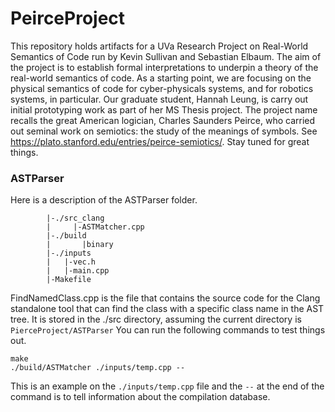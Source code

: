 # PeirceProject
This repository holds artifacts for a UVa Research Project on Real-World Semantics of Code run by Kevin Sullivan and 
Sebastian Elbaum. The aim of the project is to establish formal interpretations to underpin a theory of the real-world semantics of code. As a starting point, we are focusing on the physical semantics of code for cyber-physicals systems, and for robotics systems, in particular. Our graduate student, Hannah Leung, is carry out initial prototyping work as part of her MS Thesis project. The project name recalls the great American logician, Charles Saunders Peirce, who carried out seminal work on semiotics: the study of the meanings of symbols.  See https://plato.stanford.edu/entries/peirce-semiotics/. Stay tuned for great things.

### ASTParser
Here is a description of the ASTParser folder.
```path/to/ASTParser
		|-./src_clang
		|     |-ASTMatcher.cpp
		|-./build
		|       |binary
		|-./inputs
		|	|-vec.h
		|	|-main.cpp
		|-Makefile
```
FindNamedClass.cpp is the file that contains the source code for the Clang standalone tool that can find the class with a specific class name in the AST tree. It is stored in the ./src directory, assuming the current directory is `PierceProject/ASTParser` You can run the following commands to test things out.
```
make
./build/ASTMatcher ./inputs/temp.cpp --

```
This is an example on the `./inputs/temp.cpp` file and the `--` at the end of the command is to tell information about the compilation database. 




